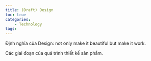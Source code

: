 ```yaml
---
title: (Draft) Design
toc: true
categories:
    - Technology
tags:
---
```


Định nghĩa của Design: not only make it beautiful but make it work.

Các giai đoạn của quá trình thiết kế sản phẩm.
